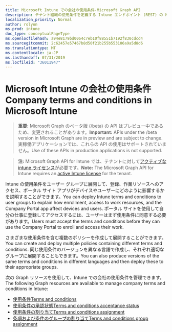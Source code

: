 ```yaml
---
title: Microsoft Intune での会社の使用条件-Microsoft Graph API
description: テナント組織の使用条件を定義する Intune エンドポイント (REST) の Microsoft Graph API を一覧表示します。
localization_priority: Normal
author: rolyon
ms.prod: intune
doc_type: conceptualPageType
ms.openlocfilehash: a94e8179bd0064c7eb10f88551b7192f830cdcd4
ms.sourcegitcommit: 2c62457e57467b8d50f21b255b553106a9a5d8d6
ms.translationtype: MT
ms.contentlocale: ja-JP
ms.lasthandoff: 07/31/2019
ms.locfileid: "36011947"
---
```

# <a name="company-terms-and-conditions-in-microsoft-intune"></a><span data-ttu-id="0a088-103">Microsoft Intune の会社の使用条件</span><span class="sxs-lookup"><span data-stu-id="0a088-103">Company terms and conditions in Microsoft Intune</span></span>

> <span data-ttu-id="0a088-104">**重要:** Microsoft Graph のベータ版 (/beta) の API はプレビュー中であるため、変更されることがあります。</span><span class="sxs-lookup"><span data-stu-id="0a088-104">**Important:** APIs under the /beta version in Microsoft Graph are in preview and are subject to change.</span></span> <span data-ttu-id="0a088-105">実稼働アプリケーションでは、これらの API の使用はサポートされていません。</span><span class="sxs-lookup"><span data-stu-id="0a088-105">Use of these APIs in production applications is not supported.</span></span>

> <span data-ttu-id="0a088-106">**注:** Microsoft Graph API for Intune では、テナントに対して[アクティブな intune ライセンス](https://go.microsoft.com/fwlink/?linkid=839381)が必要です。</span><span class="sxs-lookup"><span data-stu-id="0a088-106">**Note:** The Microsoft Graph API for Intune requires an [active Intune license](https://go.microsoft.com/fwlink/?linkid=839381) for the tenant.</span></span>

<span data-ttu-id="0a088-107">Intune の使用条件をユーザー グループに展開して、登録、作業リソースへのアクセス、ポータル サイト アプリがデバイスやユーザーにどのように影響するかを説明することができます。</span><span class="sxs-lookup"><span data-stu-id="0a088-107">You can deploy Intune terms and conditions to user groups to explain how enrollment, access to work resources, and the Company Portal app affect devices and users.</span></span> <span data-ttu-id="0a088-108">ポータル サイトを使用して自分の仕事に登録してアクセスするには、ユーザーはまず使用条件に同意する必要があります。</span><span class="sxs-lookup"><span data-stu-id="0a088-108">Users must accept the terms and conditions before they can use the Company Portal to enroll and access their work.</span></span>

<span data-ttu-id="0a088-109">さまざまな使用条件を含む複数のポリシーを作成して展開することができます。</span><span class="sxs-lookup"><span data-stu-id="0a088-109">You can create and deploy multiple policies containing different terms and conditions.</span></span> <span data-ttu-id="0a088-110">同じ使用条件のバージョンを異なる言語で作成し、それぞれ適切なグループに展開することもできます。</span><span class="sxs-lookup"><span data-stu-id="0a088-110">You can also produce versions of the same terms and conditions in different languages and then deploy these to their appropriate groups.</span></span>

<span data-ttu-id="0a088-111">次の Graph リソースを使用して、Intune での会社の使用条件を管理できます。</span><span class="sxs-lookup"><span data-stu-id="0a088-111">The following Graph resources are available to manage company terms and conditions in Intune:</span></span>

- [<span data-ttu-id="0a088-112">使用条件</span><span class="sxs-lookup"><span data-stu-id="0a088-112">Terms and conditions</span></span>](intune-companyterms-termsandconditions.md)
- [<span data-ttu-id="0a088-113">使用条件の承認状態</span><span class="sxs-lookup"><span data-stu-id="0a088-113">Terms and conditions acceptance status</span></span>](intune-companyterms-termsandconditionsacceptancestatus.md)
- [<span data-ttu-id="0a088-114">使用条件の割り当て</span><span class="sxs-lookup"><span data-stu-id="0a088-114">Terms and conditions assignment</span></span>](intune-companyterms-termsandconditionsassignment.md)
- [<span data-ttu-id="0a088-115">条項および条件のグループの割り当て</span><span class="sxs-lookup"><span data-stu-id="0a088-115">Terms and conditions group assignment</span></span>](intune-companyterms-termsandconditionsgroupassignment.md)
